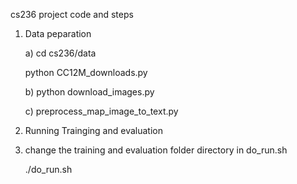 cs236 project code and steps

1. Data peparation


   a) cd cs236/data
   
      python CC12M_downloads.py
      
   b) python download_images.py
   
   c) preprocess_map_image_to_text.py
   
3. Running Trainging and evaluation
4. 
   change the training and evaluation folder directory in do_run.sh
   
   ./do_run.sh
